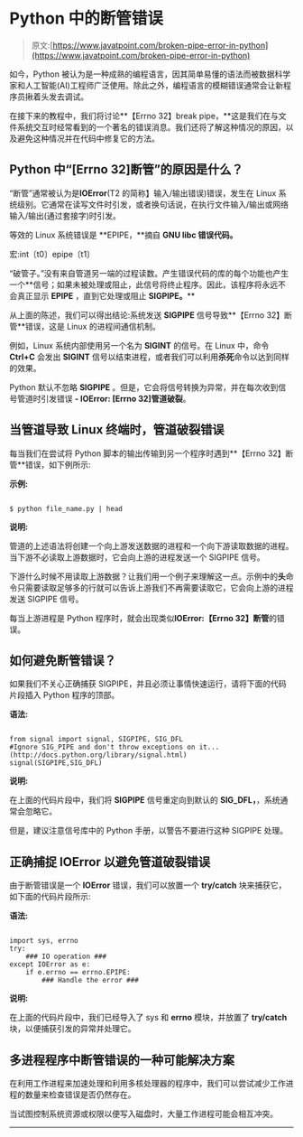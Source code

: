 # Python 中的断管错误

> 原文:[https://www.javatpoint.com/broken-pipe-error-in-python](https://www.javatpoint.com/broken-pipe-error-in-python)

如今，Python 被认为是一种成熟的编程语言，因其简单易懂的语法而被数据科学家和人工智能(AI)工程师广泛使用。除此之外，编程语言的模糊错误通常会让新程序员揪着头发去调试。

在接下来的教程中，我们将讨论**【Errno 32】break pipe，**这是我们在与文件系统交互时经常看到的一个著名的错误消息。我们还将了解这种情况的原因，以及避免这种情况并在代码中修复它的方法。

## Python 中“[Errno 32]断管”的原因是什么？

“断管”通常被认为是**IOError**(T2 的简称】输入/输出错误)错误，发生在 Linux 系统级别。它通常在读写文件时引发，或者换句话说，在执行文件输入/输出或网络输入/输出(通过套接字)时引发。

等效的 Linux 系统错误是 **EPIPE，**摘自 **GNU libc 错误代码。**

宏:int〔t0〕epipe〔t1〕

“破管子。”没有来自管道另一端的过程读数。产生错误代码的库的每个功能也产生一个**信号；如果未被处理或阻止，此信号将终止程序。因此，该程序将永远不会真正显示 **EPIPE** ，直到它处理或阻止 **SIGPIPE。****

从上面的陈述，我们可以得出结论:系统发送 **SIGPIPE** 信号导致**【Errno 32】断管**错误，这是 Linux 的进程间通信机制。

例如，Linux 系统内部使用另一个名为 **SIGINT** 的信号。在 Linux 中，命令 **Ctrl+C** 会发出 **SIGINT** 信号以结束进程，或者我们可以利用**杀死**命令以达到同样的效果。

Python 默认不忽略 **SIGPIPE** 。但是，它会将信号转换为异常，并在每次收到信号管道时引发错误 **- IOError: [Errno 32]管道破裂**。

## 当管道导致 Linux 终端时，管道破裂错误

每当我们在尝试将 Python 脚本的输出传输到另一个程序时遇到**【Errno 32】断管**错误，如下例所示:

**示例:**

```

$ python file_name.py | head

```

**说明:**

管道的上述语法将创建一个向上游发送数据的进程和一个向下游读取数据的进程。当下游不必读取上游数据时，它会向上游的进程发送一个 SIGPIPE 信号。

下游什么时候不用读取上游数据？让我们用一个例子来理解这一点。示例中的**头**命令只需要读取足够多的行就可以告诉上游我们不再需要读取它，它会向上游的进程发送 SIGPIPE 信号。

每当上游进程是 Python 程序时，就会出现类似**IOError:【Errno 32】断管**的错误。

## 如何避免断管错误？

如果我们不关心正确捕获 SIGPIPE，并且必须让事情快速运行，请将下面的代码片段插入 Python 程序的顶部。

**语法:**

```

from signal import signal, SIGPIPE, SIG_DFL 
#Ignore SIG_PIPE and don't throw exceptions on it... (http://docs.python.org/library/signal.html)
signal(SIGPIPE,SIG_DFL) 

```

**说明:**

在上面的代码片段中，我们将 **SIGPIPE** 信号重定向到默认的 **SIG_DFL，**，系统通常会忽略它。

但是，建议注意信号库中的 Python 手册，以警告不要进行这种 SIGPIPE 处理。

## 正确捕捉 IOError 以避免管道破裂错误

由于断管错误是一个 **IOError** 错误，我们可以放置一个 **try/catch** 块来捕获它，如下面的代码片段所示:

**语法:**

```

import sys, errno
try:
    ### IO operation ###
except IOError as e:
    if e.errno == errno.EPIPE:
        ### Handle the error ###

```

**说明:**

在上面的代码片段中，我们已经导入了 sys 和 **errno** 模块，并放置了 **try/catch** 块，以便捕获引发的异常并处理它。

## 多进程程序中断管错误的一种可能解决方案

在利用工作进程来加速处理和利用多核处理器的程序中，我们可以尝试减少工作进程的数量来检查错误是否仍然存在。

当试图控制系统资源或权限以便写入磁盘时，大量工作进程可能会相互冲突。

* * *